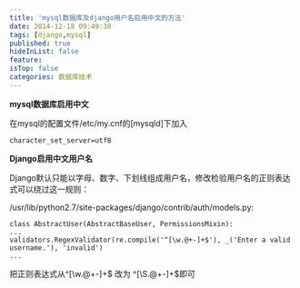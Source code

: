 ```yaml
---
title: 'mysql数据库及django用户名启用中文的方法'
date: 2014-12-18 09:49:38
tags: [django,mysql]
published: true
hideInList: false
feature: 
isTop: false
categories: 数据库技术
---
```


**mysql数据库启用中文**

在mysql的配置文件/etc/my.cnf的\[mysqld\]下加入

    character_set_server=utf8
    

**Django启用中文用户名**

Django默认只能以字母、数字、下划线组成用户名，修改检验用户名的正则表达式可以绕过这一规则：

/usr/lib/python2.7/site-packages/django/contrib/auth/models.py:

    class AbstractUser(AbstractBaseUser, PermissionsMixin):
    ...
    validators.RegexValidator(re.compile('^[\w.@+-]+$'), _('Enter a valid username.'), 'invalid')
    ...
    

把正则表达式从^\[\\w.@+-\]+$ 改为 ^\[\\S.@+-\]+$即可